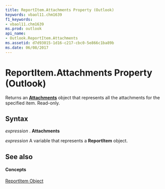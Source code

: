 ```yaml
---
title: ReportItem.Attachments Property (Outlook)
keywords: vbaol11.chm1639
f1_keywords:
- vbaol11.chm1639
ms.prod: outlook
api_name:
- Outlook.ReportItem.Attachments
ms.assetid: d7d93015-1d16-c217-cbc0-5e866c1ba89b
ms.date: 06/08/2017
---
```



# ReportItem.Attachments Property (Outlook)

Returns an  **[Attachments](Outlook.Attachments.md)** object that represents all the attachments for the specified item. Read-only.


## Syntax

 _expression_ . **Attachments**

 _expression_ A variable that represents a **ReportItem** object.


## See also


#### Concepts


[ReportItem Object](Outlook.ReportItem.md)

